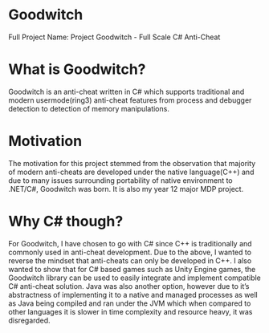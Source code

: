 # Goodwitch
Full Project Name: Project Goodwitch - Full Scale C# Anti-Cheat

# What is Goodwitch?
Goodwitch is an anti-cheat written in C# which supports traditional and modern usermode(ring3) anti-cheat features from process and debugger detection to detection of memory manipulations. 

# Motivation
The motivation for this project stemmed from the observation that majority of modern anti-cheats are developed under the native language(C++) and due to many issues surrounding portability of native environment to .NET/C#,  Goodwitch was born. It is also my year 12 major MDP project.

# Why C# though?
For Goodwitch, I have chosen to go with C# since C++ is traditionally and commonly used in anti-cheat development. Due to the above, I wanted to reverse the mindset that anti-cheats can only be developed in C++. I also wanted to show that for C# based games such as Unity Engine games, the Goodwitch library can be used to easily integrate and implement compatible C# anti-cheat  solution. Java was also another option, however due to it’s abstractness of implementing it to a native and managed processes as well as Java being compiled and ran under the JVM which when compared to other languages it is slower in time complexity and resource heavy, it was disregarded.

